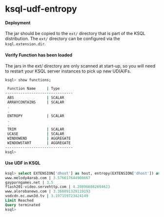 # ksql-udf-entropy


#### Deployment
The jar should be copied to the `ext/` directory that is part of the KSQL distribution. The `ext/` directory can be configured via the `ksql.extension.dir`.


#### Verify Function has been loaded 
The jars in the ext/ directory are only scanned at start-up, so you will need to restart your KSQL server instances to pick up new UD(A)Fs.

```bash
ksql> show functions;

 Function Name     | Type      
-------------------------------
 ABS               | SCALAR    
 ARRAYCONTAINS     | SCALAR    
 .
 .
 ENTROPY           | SCALAR    
 .
 .
 TRIM              | SCALAR    
 UCASE             | SCALAR    
 WINDOWEND         | AGGREGATE 
 WINDOWSTART       | AGGREGATE 
-------------------------------
ksql> 

```

#### Use UDF in KSQL
```sql
ksql> select EXTENSION['dhost'] as host, entropy(EXTENSION['dhost']) as entropy from KSTREAM_CEF_AVRO where EXTENSION['dhost'] is not null limit 5;
www.melody4arab.com | 3.576617644908667
gayporngames.net | 3.5
flash201-video.servehttp.com | 4.208966082694623
www.alorobanews.com | 3.366091329119193
vodcdn.ec.own3d.tv | 3.197159723424149
Limit Reached
Query terminated
ksql> 

```